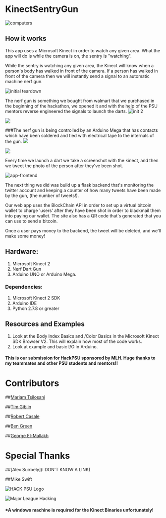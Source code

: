 # KinectSentryGun

![computers](https://github.com/DavidAwad/KinectSentryGun/blob/master/images/computers.jpg?raw=true)

## How it works
This app uses a Microsoft Kinect in order to watch any given area. What the app will do is while the camera is on, the sentry is "watching". 

While the sentry is watching any given area, the Kinect will know when a person's body has walked in front of the camera. If a person has walked in front of the camera then we will instantly send a signal to an automatic machine nerf gun. 

![initial teardown](https://github.com/DavidAwad/KinectSentryGun/blob/master/images/inital_teardown.jpg?raw=true)

The nerf gun is something we bought from walmart that we purchased in the beginning of the hackathon, we opened it and with the help of the PSU mentors reverse engineered the signals to launch the darts. 
![init 2](https://github.com/DavidAwad/KinectSentryGun/blob/master/images/gun_teardown2.jpg?raw=true)

![](https://github.com/DavidAwad/KinectSentryGun/blob/master/images/gun_teardown3.jpg?raw=true) 

###The nerf gun is being controlled by an Arduino Mega that has contacts which have been soldered and tied with electrical tape to the internals of the gun.
![](https://github.com/DavidAwad/KinectSentryGun/blob/master/images/gun_teardown4.jpg?raw=true)

![](https://github.com/DavidAwad/KinectSentryGun/blob/master/images/gun_teardown5.jpg?raw=true)

Every time we launch a dart we take a screenshot with the kinect, and then we tweet the photo of the person after they've been shot. 

![app-frontend](https://github.com/DavidAwad/KinectSentryGun/blob/master/images/FrontEndScreen.png?raw=true)

The next thing we did was build up a flask backend that's monitoring the twitter account and keeping a counter of how many tweets have been made by the gun, (the number of tweets!). 

Our web app uses the BlockChain API in order to set up a virtual bitcoin wallet to charge 'users' after they have been shot in order to blackmail them into paying our wallet. The site also has a QR code that's generated that you can use to send a bitcoin. 

Once a user pays money to the backend, the tweet will be deleted, and we'll make some money!

## Hardware:
1. Microsoft Kinect 2
2. Nerf Dart Gun
3. Arduino UNO or Arduino Mega.


### Dependencies: 
1. Microsoft Kinect 2 SDK
2. Arduino IDE 
3. Python 2.7.8 or greater 

## Resources and Examples
1. Look at the Body Index Basics and /Color Basics in the Microsoft Kinect SDK Browser V2. This will explain how most of the code works.
2. Look at example and basic I/O in Arduino. 

#### This is our submission for HackPSU sponsored by MLH. Huge thanks to my teammates and other PSU students and mentors!! 

# Contributors 
##[Mariam Tsilosani](https://www.facebook.com/tim.giblin.50?fref=ts&__mref=message_bubble)

##[Tim Giblin](https://www.facebook.com/tim.giblin.50?fref=ts&__mref=message_bubble)

##[Robert Casale](https://github/gearheads)

##[Ben Green](https://github.com/benhgreen)

##[George El-Mallakh](https://www.youtube.com/watch?v=Jkoeu_aSkjc)

# Special Thanks
##[Alex Suirbely](I DON'T KNOW A LINK)

##Mike Swift

![HACK PSU Logo](http://www.hackpsu.org/images/hackpsu3-2.png)

![Major League Hacking](http://mlh.io/assets/logos/mlh-small-text-21f0abdc906225a212cac33b7c6a5139.png) 

#### *A windows machine is required for the Kinect Binaries unfortunately! 
